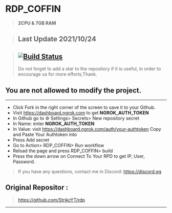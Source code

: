 # RDP_COFFIN
> **2CPU & 7GB RAM**

> ## Last Update 2021/10/24


> ## [![Build Status](https://travis-ci.org/joemccann/dillinger.svg?branch=master)](https://github.com/c9ffin/RDP_COFFIN/blob/main/.github/workflows/coffin.yml)
> Do not forget to add a star to the repository if it is useful, in order to encourage us for more efforts,Thank.

## You are not allowed to modify the project.
***
* Click Fork in the right corner of the screen to save it to your Github.
* Visit https://dashboard.ngrok.com to get **NGROK_AUTH_TOKEN**
* In Github go to ⚙ Settings> Secrets> New repository secret
* In Name: enter **NGROK_AUTH_TOKEN**
* In Value: visit https://dashboard.ngrok.com/auth/your-authtoken Copy and Paste Your Authtoken into
* Press Add secret
* Go to Action> RDP_COFFIN> Run workflow
* Reload the page and press RDP_COFFIN> build
* Press the down arrow on Connect To Your RPD to get IP, User, Password.
> If you have any questions, contact me in Discord:
> https://discord.gg
## Original Repositor :
> https://github.com/StrikcYT/rdp
***
